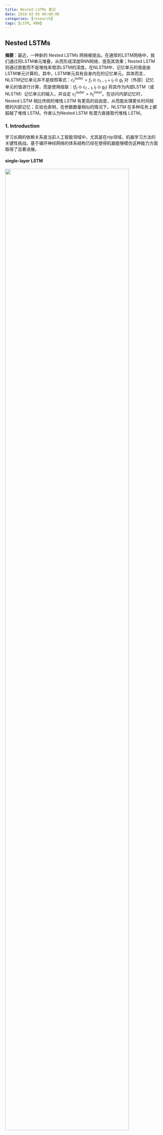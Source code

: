 ```yaml
---
title: Nested LSTMs 笔记
date: 2018-02-05 08:00:00
categories: [research]
tags: [LSTM, RNN]
---
```


## Nested LSTMs

**摘要**：最近，一种新的 Nested LSTMs 网络被提出。在通常的LSTM网络中，我们通过将LSTM单元堆叠，从而形成深度RNN网络，提高其效果；Nested LSTM则通过嵌套而不是堆栈来增添LSTM的深度。在NLSTM中，记忆单元的值是由LSTM单元计算的，其中，LSTM单元具有自身内在的记忆单元。具体而言，NLSTM记忆单元并不是按照等式：$c_t^{outer} = f_t \odot c_{t-1} + i_t \odot g_t$ 对（外部）记忆单元的值进行计算，而是使用级联：$(f_t \odot c_{t-1}, i_t \odot g_t)$ 将其作为内部LSTM（或NLSTM）记忆单元的输入，并设定 $c_t^{outer} = h_t^{inner}$。在访问内部记忆时，Nested LSTM 相比传统的堆栈 LSTM 有更高的自由度，从而能处理更长时间规模的内部记忆；实验也表明，在参数数量相似的情况下，NLSTM 在多种任务上都超越了堆栈 LSTM。作者认为Nested LSTM 有潜力直接取代堆栈 LSTM。

### 1. Introduction

学习长期的依赖关系是当前人工智能领域中，尤其是在nlp领域，机器学习方法的关键性挑战。基于循环神经网络的体系结构已经在使得机器能够模仿这种能力方面取得了显著进展。

#### single-layer LSTM

<img src="https://lorrin-1251763245.cos.ap-shanghai.myqcloud.com/photo/2018-03-12-202251.jpg" width="90%">

RNN的输入是以当前的状态为依据，适合学习时间上的抽象特征。在实践中，许多专家已经证明，更为复杂的体系结构是解决许多任务的关键。其中一个原因是梯度消失问题（Hochreiter于1991年、Bengio等人于1994年提出），它使得简单的RNN难以学习长期依赖关系。Hochreiter和Schmidhuber于1997年提出了LSTM，包含能够改善梯度消失问题的记忆机制。单层LSTM如上图，图中的三个单元实际上是同一个单元，它循环地将内部的参数传递给自己。

#### Stacked LSTMs

<img src="https://lorrin-1251763245.cos.ap-shanghai.myqcloud.com/photo/2018-03-12-202254.jpg" width="60%">

堆栈 LSTM 架构使用一系列 LSTM 一层层地堆叠在一起来处理数据，一层的输出成为下一层的输入。上图为一个两层的LSTM网络。

引入多层的结构，即将多个LSTM单元堆叠，每一层的输出成为下一层的输入。 每层处理我们希望解决的任务的一部分，并将其传递给下一层。额外的隐藏层可以添加到多层感知器神经网络，使其有更深入的“理解”。 额外的隐藏层被认为重新组合了来自先前层的学习表示，并在高度抽象层次上找到新的表示。 例如，从线条到形状到对象。

#### Nested LSTMs

在 NLSTM 中，LSTM 的记忆单元可以访问内部记忆。相比于传统的堆栈 LSTM，这一关键特征使得该模型能实现更有效的时间层级。在 NLSTM 中，外部记忆单元可自由选择读取、编写的相关长期信息到内部单元。相比之下，在Stacked LSTM 中，高层级的激活（类似内部记忆）直接生成输出，因此必须包含所有的与当前预测相关的短期信息。换言之，Stacked LSTM 与Nested LSTM 之间的主要不同在于，NLSTM 可以选择性地访问内部记忆。这使得，即使这些事件与当前事件不相关，内部记忆也能够记住、处理更长时间规模上的事件。我们在后面一章更详细地介绍它。

### 2. Model of Nested LSTMs

LSTM 中的输出门会编码可能与当前的时间步骤不相关，但是仍然值得记忆的信息。Nested LSTM 根据这一直观理解来创造一种记忆的时间层级。以同样的方式被gate控访问内部记忆，因此长期信息只有在情景相关的条件下才能选择性地访问。

<img src="https://lorrin-1251763245.cos.ap-shanghai.myqcloud.com/photo/2018-03-12-202253.jpg" width="80%">

#### The architecture

在 LSTM 网络中，单元状态的更新公式和门控机制可以表示为以下方程式：
$$
i_t = \sigma_i (x_t W_{xi} + h_{t-1} W_{hi} + b_i) \\
f_t = \sigma_t (x_t W_{xf} + h_{t-1} W_{hf} + b_i) \\
c_t = f_t \odot c_{c-1} + \sigma_c (x_t W_{xc} + h_{t-1} W_{hc} + b_c) \\
o_t = \sigma_o (x_t W_{xo} + h_{t-1} W_{ho} + b_o) \\
h_t = o_t \odot \sigma_h(c_t)
$$
Nested LSTM 使用已学习的状态函数 $c_t = m_t(f_t\odot c_{t−1}, i_t \odot g_t)​$ 来替代 LSTM 中计算 $c_t​$ 的加运算。我们将函数的状态表示为 m 在时间 t 的内部记忆（inner memory），调用该函数以计算 $c_t​$ 和 $m_{t+1}​$。我们可以使用另一个 LSTM 单元来实现该记忆函数，就生成了 Nested LSTM。同样，该记忆函数能够由另一个 Nested LSTM 单元替换，因此就能构建任意深的嵌套网络。

因此，我们得到NLSTM 中记忆函数的输入和隐藏状态：
$$
\tilde{h}_{t-1} = f_t \odot c_{t-1} \\
\tilde{x}_t = i_t \odot \sigma_c (x_t W_{xc} + h_{t-1} W_{hc} + b_c)
$$
注意如果记忆函数是加性的，那么$c_t = f_t \odot c_{c-1} + \sigma_c (x_t W_{xc} + h_{t-1} W_{hc} + b_c) =  \tilde{h}_{t-1} + \tilde{x}_t $，整个系统将退化到经典的 LSTM。

<img src="https://lorrin-1251763245.cos.ap-shanghai.myqcloud.com/photo/2018-03-12-202250.jpg">

*LSTM、Stacked LSTM 和 Nested LSTM 的计算图形。隐藏的状态、外部记忆单元和内部记忆单元分别由h、c和d进行表示。虽然当前的隐藏状态可以直接影响下一个内部记忆单元的内容，但内部记忆只有通过外部记忆才能够影响隐藏状态。*
$$
\widetilde{i}_t = \widetilde{\sigma}_i (\widetilde{x}_t \widetilde{W}_{xi} + \widetilde{h}_{t-1} \widetilde{W}_{hi} + \widetilde{b}_i) \\
\widetilde{f}_t = \widetilde{\sigma}_t (\widetilde{x}_t \widetilde{W}_{xf} + \widetilde{h}_{t-1} \widetilde{W}_{hf} + \widetilde{b}_i) \\
\widetilde{c}_t = \widetilde{f}_t \odot \widetilde{c}_{c-1} + \widetilde{\sigma}_c (\widetilde{x}_t \widetilde{W}_{xc} + \widetilde{h}_{t-1} \widetilde{W}_{hc} + \widetilde{b}_c) \\
\widetilde{o_t} = \widetilde{\sigma}_o (\widetilde{x}_t \widetilde{W}_{xo} + \widetilde{h}_{t-1} \widetilde{W}_{ho} + \widetilde{b}_o) \\
\widetilde{h}_t = \widetilde{o}_t \odot \widetilde{\sigma}_h(\widetilde{c}_t)
$$
现在，外部 LSTM 的单元状态更新方式为 $ c_t = \tilde{h}_{t} $ 。

### 3. Experiments

见附件论文[1]

### 4. Conclusion

Nested LSTM（NLSTM）是LSTM模型的简单扩展，通过嵌套来增加深度，而不是通过堆叠。 NLSTM的内部存储器单元形成内部存储器，其仅通过外部存储器单元被其他计算元件访问，实现了时间层级的形式。

论文[1]的实验表明，在相似的参数设置下，Nested LSTM 在多种字符级语言建模任务中的表现都超越了Stacked LSTM和single-layer LSTM，并且和Stacked LSTM 的高层级单元相比，LSTM 的内部记忆可以学习更长期的依赖关系。

[NLSTM的Tensorflow实现](https://github.com/hannw/nlstm)

[NLSTM的Keras实现](https://github.com/titu1994/Nested-LSTM)



## Bibliographies

笔记参考：http://www.sohu.com/a/220745456_390227，http://posts.careerengine.us/p/5a768ab3381fe136215b3de5?from=latest-posts-panel&type=title

[1] Moniz, Joel Ruben Antony, and David Krueger. "Nested LSTMs." *Asian Conference on Machine Learning*. 2017.

[2] Hochreiter, Sepp, and Jürgen Schmidhuber. "Long short-term memory." *Neural computation* 9.8 (1997): 1735-1780.

